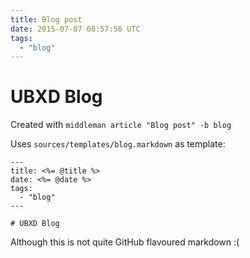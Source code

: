 ```yaml
---
title: Blog post
date: 2015-07-07 08:57:56 UTC
tags:
  - "blog"
---
```


# UBXD Blog

Created with `middleman article "Blog post" -b blog`

Uses `sources/templates/blog.markdown` as template:

    ---
    title: <%= @title %>
    date: <%= @date %>
    tags:
      - "blog"
    ---

    # UBXD Blog


Although this is not quite GitHub flavoured markdown :(
